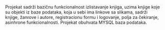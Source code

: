 Projekat sadrži bazičnu funkcionalnost izlistavanje knjiga, uzima knjige koje su objekti iz baze podataka, koja u sebi ima linkove sa slikama, sadrži knjige, žanrove i autore, registracionu formu i logovanje, polja za čekiranje, asinhrone funkcionalnosti.
Projekat obuhvata MYSQL baza podataka.
